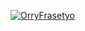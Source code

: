 [![OrryFrasetyo](https://circleci.com/gh/OrryFrasetyo/RecipeOriAppV2.svg?style=svg)](https://circleci.com/gh/OrryFrasetyo/RecipeOriAppV2)
